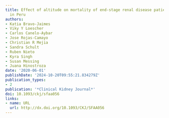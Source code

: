 ```yaml
---
title: Effect of altitude on mortality of end-stage renal disease patients on hemodialysis
  in Peru
authors:
- Katia Bravo-Jaimes
- Viky Y Loescher
- Carlos Canelo-Aybar
- Jose Rojas-Camayo
- Christian R Mejia
- Sandra Schult
- Ruben Nieto
- Kyra Singh
- Susan Messing
- Juana Hinostroza
date: '2020-06-01'
publishDate: '2024-10-20T09:55:21.834279Z'
publication_types:
- 2
publication: '*Clinical Kidney Journal*'
doi: 10.1093/ckj/sfaa056
links:
- name: URL
  url: http://dx.doi.org/10.1093/CKJ/SFAA056
---
```

